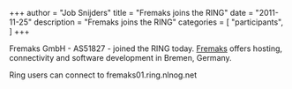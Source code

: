 +++
author = "Job Snijders"
title = "Fremaks joins the RING"
date = "2011-11-25"
description = "Fremaks joins the RING"
categories = [
    "participants",
]
+++

Fremaks GmbH - AS51827 - joined the RING today. <a href="http://www.fremaks.de/">Fremaks</a> offers hosting, connectivity and software development in Bremen, Germany.

Ring users can connect to fremaks01.ring.nlnog.net

